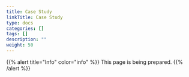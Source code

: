 ```yaml
---
title: Case Study
linkTitle: Case Study
type: docs
categories: []
tags: []
description: ""
weight: 50
---
```


{{% alert title="Info" color="info" %}}
This page is being prepared.
{{% /alert %}}
